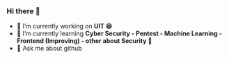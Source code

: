 ### Hi there 👋

- 🔭 I’m currently working on **UIT 😆** 
- 🌱 I’m currently learning **Cyber Security - Pentest - Machine Learning - Frontend (Improving) - other about Security 🫶** 
- 💬 Ask me about github

